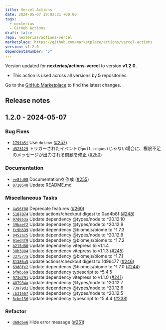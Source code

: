 ```yaml
---
title: Vercel Actions
date: 2024-05-07 19:03:31 +00:00
tags:
  - nexterias
  - GitHub Actions
draft: false
repo: nexterias/actions-vercel
marketplace: https://github.com/marketplace/actions/vercel-actions
version: v1.2.0
dependentsNumber: "5"
---
```



Version updated for **nexterias/actions-vercel** to version **v1.2.0**.
- This action is used across all versions by **5** repositories.

Go to the [GitHub Marketplace](https://github.com/marketplace/actions/vercel-actions) to find the latest changes.

## Release notes

## 1.2.0 - 2024-05-07

### Bug Fixes

- [`179fb5f`](https://github.com/nexterias/actions-vercel/commit/179fb5f7f5d3112f83fcbcd4b05dc3c1e83b5f69) Use `dotenv` ([#257](https://github.com/nexterias/actions-vercel/issues/257))
- [`d523129`](https://github.com/nexterias/actions-vercel/commit/d5231298e44f818159d7f27bbc95ebc131ff7735) トリガーされたイベントが`pull_request`じゃない場合に、権限不足のメッセージが出力される問題を修正 ([#250](https://github.com/nexterias/actions-vercel/issues/250))

### Documentation

- [`ee8fd08`](https://github.com/nexterias/actions-vercel/commit/ee8fd080556bd609f4329fea0bca3bdf6f64e684) Documentationを作成 ([#255](https://github.com/nexterias/actions-vercel/issues/255))
- [`0710540`](https://github.com/nexterias/actions-vercel/commit/071054031137480b3856a98bdfe191ed889acd9d) Update README.md

### Miscellaneous Tasks

- [`4a56f08`](https://github.com/nexterias/actions-vercel/commit/4a56f08725632df3b079614ec155d321322213fd) Deprecate features ([#260](https://github.com/nexterias/actions-vercel/issues/260))
- [`5187074`](https://github.com/nexterias/actions-vercel/commit/51870744a69c72126bf9e215a470519a5e60e00f) Update actions/checkout digest to 0ad4b8f ([#248](https://github.com/nexterias/actions-vercel/issues/248))
- [`97d853a`](https://github.com/nexterias/actions-vercel/commit/97d853a7ecfc6ed7dffff286515080bd210d9921) Update dependency @types/node to ^20.12.10
- [`39baef2`](https://github.com/nexterias/actions-vercel/commit/39baef2fba6c2ae14711f0bae0a1e02e4e199af7) Update dependency @types/node to ^20.12.9
- [`fc9b699`](https://github.com/nexterias/actions-vercel/commit/fc9b69968a6447438166e5fce8065ab9c7696db9) Update dependency @biomejs/biome to ^1.7.3
- [`0452ac5`](https://github.com/nexterias/actions-vercel/commit/0452ac5db79ac15a1f3ad960a98967cf0bb8fbe9) Update dependency @types/node to ^20.12.8
- [`91ed4f9`](https://github.com/nexterias/actions-vercel/commit/91ed4f92be5459fe7d357601fded82dc35cce96a) Update dependency @biomejs/biome to ^1.7.2
- [`b215d80`](https://github.com/nexterias/actions-vercel/commit/b215d80d5411eefa53d74ca5cf8af83fa6f2e15d) Update dependency vitepress to v1.1.4
- [`38b3884`](https://github.com/nexterias/actions-vercel/commit/38b3884132a25aee66539efbf896ba4dceed2e2c) Update dependency vitepress to v1.1.3 ([#245](https://github.com/nexterias/actions-vercel/issues/245))
- [`327577a`](https://github.com/nexterias/actions-vercel/commit/327577a8405c693a2fd7e59078d3e022d6d22db0) Update dependency @biomejs/biome to ^1.7.1
- [`81386a5`](https://github.com/nexterias/actions-vercel/commit/81386a520c2cb457d51dba71862349ddb8a839d6) Update actions/checkout digest to 1d96c77 ([#246](https://github.com/nexterias/actions-vercel/issues/246))
- [`69d8fe2`](https://github.com/nexterias/actions-vercel/commit/69d8fe2676ca9a0982f355b93bf749b09a7a3399) Update dependency @biomejs/biome to ^1.7.0 ([#244](https://github.com/nexterias/actions-vercel/issues/244))
- [`bf9b5b9`](https://github.com/nexterias/actions-vercel/commit/bf9b5b90941f003c9eec1c37e6bad9939f2fc410) Update dependency typescript to ^5.4.5
- [`973d791`](https://github.com/nexterias/actions-vercel/commit/973d7914d76eb64899487844a64fef647dd33272) Update dependency vitepress to v1.1.0 ([#241](https://github.com/nexterias/actions-vercel/issues/241))
- [`487934a`](https://github.com/nexterias/actions-vercel/commit/487934ada3d27bc43c52bdfea3a3c115061f0ccd) Update dependency @types/node to ^20.12.7
- [`73979d2`](https://github.com/nexterias/actions-vercel/commit/73979d2e9175c1310f71cbf1096a389d96dde829) Update dependency @types/node to ^20.12.6
- [`cb31667`](https://github.com/nexterias/actions-vercel/commit/cb316671594912362c2eda6b20f84767ad14d06f) Update dependency @types/node to ^20.12.5
- [`6cbe156`](https://github.com/nexterias/actions-vercel/commit/6cbe1569a2a2f90090597e31b8dc6a64a7315a70) Update dependency typescript to ^5.4.4 ([#238](https://github.com/nexterias/actions-vercel/issues/238))

### Refactor

- [`d68dbe6`](https://github.com/nexterias/actions-vercel/commit/d68dbe64b17b8e557fc02ca51caa6aec9fa9d1d8) Hide error message ([#251](https://github.com/nexterias/actions-vercel/issues/251))


